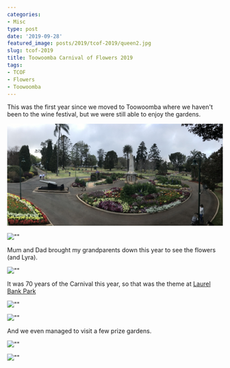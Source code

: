 ```yaml
---
categories:
- Misc
type: post
date: '2019-09-28'
featured_image: posts/2019/tcof-2019/queen2.jpg
slug: tcof-2019
title: Toowoomba Carnival of Flowers 2019
tags:
- TCOF
- Flowers
- Toowoomba
---
```


This was the first year since we moved to Toowoomba where we haven't been to the wine festival, but we were still able to enjoy the gardens.

![""](queen1.jpg)

![""](queen2.jpg)

Mum and Dad brought my grandparents down this year to see the flowers (and Lyra).

![""](lb2.jpg)

It was 70 years of the Carnival this year, so that was the theme at [Laurel Bank Park](https://www.youtube.com/watch?v=L9a9gGq2MFo)

![""](lb1.jpg)

![""](lb3.jpg)

And we even managed to visit a few prize gardens.

![""](grand_champion.jpg)

![""](native_garden.jpg)
